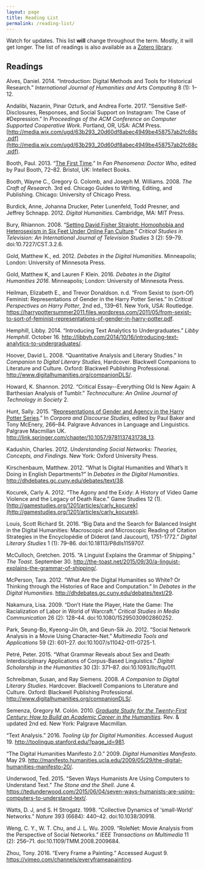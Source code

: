 ```yaml
---
layout: page
title: Reading List
permalink: /reading-list/
---
```


Watch for updates. This list **will** change throughout the term. Mostly, it will get longer. The list of readings is also available as a [Zotero library](https://www.zotero.org/groups/research_methods_in_digital_humanities_-_illinois_tech).

## Readings
Alves, Daniel. 2014. “Introduction: Digital Methods and Tools for Historical Research.” _International Journal of Humanities and Arts Computing_ 8 (1): 1–12.

Andalibi, Nazanin, Pinar Ozturk, and Andrea Forte. 2017. “Sensitive Self-Disclosures, Responses, and Social Support on Instagram: The Case of #Depression.” In _Proceedings of the ACM Conference on Computer Supported Cooperative Work_. Portland, OR, USA: ACM Press. [http://media.wix.com/ugd/63b293_20d60df8abec4949be458757ab2fc68c.pdf](http://media.wix.com/ugd/63b293_20d60df8abec4949be458757ab2fc68c.pdf).

Booth, Paul. 2013. “[The First Time](https://blackboard.iit.edu/bbcswebdav/pid-446631-dt-content-rid-2690310_1/xid-2690310_1).” In _Fan Phenomena: Doctor Who_, edited by Paul Booth, 72–82. Bristol, UK: Intellect Books.

Booth, Wayne C., Gregory G. Colomb, and Joseph M. Williams. 2008. _The Craft of Research_. 3rd ed. Chicago Guides to Writing, Editing, and Publishing. Chicago: University of Chicago Press.

Burdick, Anne, Johanna Drucker, Peter Lunenfeld, Todd Presner, and Jeffrey Schnapp. 2012. _Digital Humanities_. Cambridge, MA: MIT Press.

Bury, Rhiannon. 2008. “[Setting David Fisher Straight: Homophobia and Heterosexism in Six Feet Under Online Fan Culture](https://blackboard.iit.edu/bbcswebdav/pid-464432-dt-content-rid-2789760_1/xid-2789760_1?target=blank).” _Critical Studies in Television: An International Journal of Television Studies_ 3 (2): 59–79. doi:10.7227/CST.3.2.6.

Gold, Matthew K., ed. 2012. _Debates in the Digital Humanities_. Minneapolis; London: University of Minnesota Press.

Gold, Matthew K, and Lauren F Klein. 2016. _Debates in the Digital Humanities 2016_. Minneapolis; London: University of Minnesota Press.

Heilman, Elizabeth E., and Trevor Donaldson. n.d. “From Sexist to (sort-Of) Feminist: Representations of Gender in the Harry Potter Series.” In _Critical Perspectives on Harry Potter_, 2nd ed., 139–61. New York, USA: Routledge. https://harrypottersummer2011.files.wordpress.com/2011/05/from-sexist-to-sort-of-feminist-representations-of-gender-in-harry-potter.pdf.

Hemphill, Libby. 2014. “Introducing Text Analytics to Undergraduates.” _Libby Hemphill_. October 16. http://libbyh.com/2014/10/16/introducing-text-analytics-to-undergraduates/.

Hoover, David L. 2008. “Quantitative Analysis and Literary Studies.” In _Companion to Digital Literary Studies_, Hardcover. Blackwell Companions to Literature and Culture. Oxford: Blackwell Publishing Professional. http://www.digitalhumanities.org/companionDLS/.

Howard, K. Shannon. 2012. “Critical Essay--Everything Old Is New Again: A Barthesian Analysis of Tumblr.” _Technoculture: An Online Journal of Technology in Society_ 2.

Hunt, Sally. 2015. “[Representations of Gender and Agency in the Harry Potter Series](https://blackboard.iit.edu/bbcswebdav/pid-435058-dt-content-rid-2466659_1/xid-2466659_1).” In _Corpora and Discourse Studies_, edited by Paul Baker and Tony McEnery, 266–84. Palgrave Advances in Language and Linguistics. Palgrave Macmillan UK. http://link.springer.com/chapter/10.1057/9781137431738_13.

Kadushin, Charles. 2012. _Understanding Social Networks: Theories, Concepts, and Findings_. New York: Oxford University Press.

Kirschenbaum, Matthew. 2012. “What Is Digital Humanities and What’s It Doing in English Departments?” In _Debates in the Digital Humanities_. http://dhdebates.gc.cuny.edu/debates/text/38.

Kocurek, Carly A. 2012. “The Agony and the Exidy: A History of Video Game Violence and the Legacy of Death Race.” Game Studies 12 (1). [http://gamestudies.org/1201/articles/carly_kocurek](http://gamestudies.org/1201/articles/carly_kocurek).

Louis, Scott Richard St. 2016. “Big Data and the Search for Balanced Insight in the Digital Humanities: Macroscopic and Microscopic Reading of Citation Strategies in the Encyclopédie of Diderot (and Jaucourt), 1751-1772.” _Digital Literary Studies_ 1 (1): 79–86. doi:10.18113/P8dls1159707.

McCulloch, Gretchen. 2015. “A Linguist Explains the Grammar of Shipping.” _The Toast_. September 30. http://the-toast.net/2015/09/30/a-linguist-explains-the-grammar-of-shipping/.

McPerson, Tara. 2012. “What Are the Digital Humanities so White? Or Thinking through the Histories of Race and Computation.” In _Debates in the Digital Humanities_. http://dhdebates.gc.cuny.edu/debates/text/29.

Nakamura, Lisa. 2009. “Don’t Hate the Player, Hate the Game: The Racialization of Labor in World of Warcraft.” _Critical Studies in Media Communication_ 26 (2): 128–44. doi:10.1080/15295030902860252.

Park, Seung-Bo, Kyeong-Jin Oh, and Geun-Sik Jo. 2012. “Social Network Analysis in a Movie Using Character-Net.” _Multimedia Tools and Applications_ 59 (2): 601–27. doi:10.1007/s11042-011-0725-1.

Petré, Peter. 2015. “What Grammar Reveals about Sex and Death: Interdisciplinary Applications of Corpus-Based Linguistics.” _Digital Scholarship in the Humanities_ 30 (3): 371–87. doi:10.1093/llc/fqu011.

Schreibman, Susan, and Ray Siemens. 2008. _A Companion to Digital Literary Studies_. Hardcover. Blackwell Companions to Literature and Culture. Oxford: Blackwell Publishing Professional. http://www.digitalhumanities.org/companionDLS/.

Semenza, Gregory M. Colón. 2010. [_Graduate Study for the Twenty-First Century: How to Build an Academic Career in the Humanities_](https://blackboard.iit.edu/bbcswebdav/pid-435060-dt-content-rid-2466660_1/xid-2466660_1). Rev. & updated 2nd ed. New York: Palgrave Macmillan.

“Text Analysis.” 2016. _Tooling Up for Digital Humanities_. Accessed August 19. http://toolingup.stanford.edu/?page_id=981.

“The Digital Humanities Manifesto 2.0.” 2009. _Digital Humanities Manifesto_. May 29. http://manifesto.humanities.ucla.edu/2009/05/29/the-digital-humanities-manifesto-20/.

Underwood, Ted. 2015. “Seven Ways Humanists Are Using Computers to Understand Text.” _The Stone and the Shell_. June 4. https://tedunderwood.com/2015/06/04/seven-ways-humanists-are-using-computers-to-understand-text/.

Watts, D. J, and S. H Strogatz. 1998. “Collective Dynamics of ‘small-World’ Networks.” _Nature_ 393 (6684): 440–42. doi:10.1038/30918.

Weng, C. Y., W. T. Chu, and J. L. Wu. 2009. “RoleNet: Movie Analysis from the Perspective of Social Networks.” _IEEE Transactions on Multimedia_ 11 (2): 256–71. doi:10.1109/TMM.2008.2009684.

Zhou, Tony. 2016. “Every Frame a Painting.” Accessed August 9. https://vimeo.com/channels/everyframeapainting.